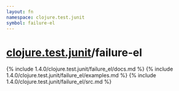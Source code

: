 ```yaml
---
layout: fn
namespace: clojure.test.junit
symbol: failure-el
---
```


# [clojure.test.junit](../)/failure-el

{% include 1.4.0/clojure.test.junit/failure_el/docs.md %}
{% include 1.4.0/clojure.test.junit/failure_el/examples.md %}
{% include 1.4.0/clojure.test.junit/failure_el/src.md %}

